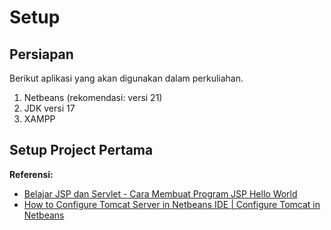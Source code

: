 # Setup

## Persiapan
Berikut aplikasi yang akan digunakan dalam perkuliahan.
1. Netbeans (rekomendasi: versi 21)
2. JDK versi 17
3. XAMPP

## Setup Project Pertama
**Referensi:**
- [Belajar JSP dan Servlet - Cara Membuat Program JSP Hello World](https://www.youtube.com/watch?v=-d2GobvWdro)
- [How to Configure Tomcat Server in Netbeans IDE | Configure Tomcat in Netbeans](https://www.youtube.com/watch?v=KnkKZ2zDfIM)